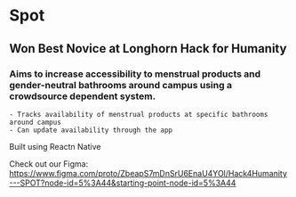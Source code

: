 # Spot
## Won Best Novice at Longhorn Hack for Humanity
### Aims to increase accessibility to menstrual products and gender-neutral bathrooms around campus using a crowdsource dependent system.
    - Tracks availability of menstrual products at specific bathrooms around campus
    - Can update availability through the app

Built using Reactn Native

Check out our Figma: https://www.figma.com/proto/ZbeapS7mDnSrU6EnaU4YOl/Hack4Humanity---SPOT?node-id=5%3A44&starting-point-node-id=5%3A44
